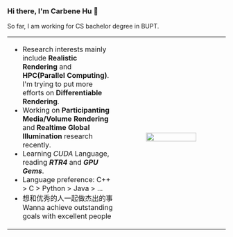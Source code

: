 ### Hi there, I'm Carbene Hu 👋

So far, I am working for CS bachelor degree in BUPT.

<table width="100%">
  <tr>
  <td width="50%">

- Research interests mainly include **Realistic Rendering** and **HPC(Parallel Computing)**. I'm trying to put more efforts on **Differentiable Rendering**.
- Working on **Participanting Media/Volume Rendering** and **Realtime Global Illumination** research recently.
- Learning *CUDA* Language, reading ***RTR4*** and ***GPU Gems***.
- Language preference: C++ > C > Python > Java > ...
- 想和优秀的人一起做杰出的事 Wanna achieve outstanding goals with excellent people

</td>
               
<td width="50%">
&nbsp;<p align="center">
<img src="https://github-readme-stats.vercel.app/api?username=Hyiker&count_private=true&hide_title=true&hide_rank=true&show_icons=true&theme=swift" width="70%"/>
  </p>

</td>
</tr>

</table>
